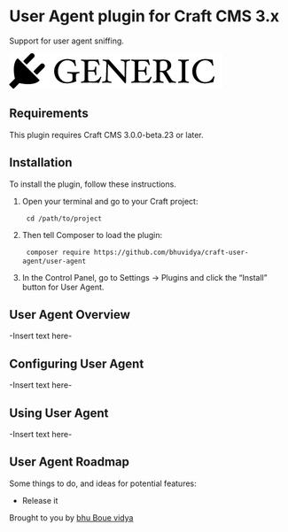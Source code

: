 # User Agent plugin for Craft CMS 3.x

Support for user agent sniffing.

![Screenshot](resources/img/plugin-logo.png)

## Requirements

This plugin requires Craft CMS 3.0.0-beta.23 or later.

## Installation

To install the plugin, follow these instructions.

1. Open your terminal and go to your Craft project:

        cd /path/to/project

2. Then tell Composer to load the plugin:

        composer require https://github.com/bhuvidya/craft-user-agent/user-agent

3. In the Control Panel, go to Settings → Plugins and click the “Install” button for User Agent.

## User Agent Overview

-Insert text here-

## Configuring User Agent

-Insert text here-

## Using User Agent

-Insert text here-

## User Agent Roadmap

Some things to do, and ideas for potential features:

* Release it

Brought to you by [bhu Boue vidya](https://github.com/bhuvidya)
